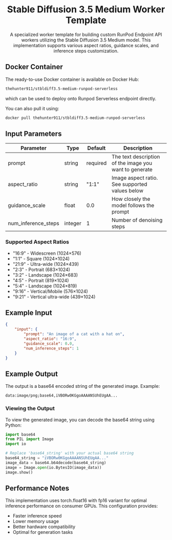 <div align="center">

<h1>Stable Diffusion 3.5 Medium Worker Template</h1>

A specialized worker template for building custom RunPod Endpoint API workers utilizing the Stable Diffusion 3.5 Medium model. This implementation supports various aspect ratios, guidance scales, and inference steps customization.

</div>

## Docker Container

The ready-to-use Docker container is available on Docker Hub:
```bash
thehunter911/stbldiff3.5-medium-runpod-serverless
```
which can be used to deploy onto Runpod Serverless endpoint directly.


You can also pull it using:
```bash
docker pull thehunter911/stbldiff3.5-medium-runpod-serverless
```



## Input Parameters

| Parameter | Type | Default | Description |
|-----------|------|---------|-------------|
| prompt | string | required | The text description of the image you want to generate |
| aspect_ratio | string | "1:1" | Image aspect ratio. See supported values below |
| guidance_scale | float | 0.0 | How closely the model follows the prompt |
| num_inference_steps | integer | 1 | Number of denoising steps |

### Supported Aspect Ratios
- "16:9" - Widescreen (1024×576)
- "1:1" - Square (1024×1024)
- "21:9" - Ultra-wide (1024×439)
- "2:3" - Portrait (683×1024)
- "3:2" - Landscape (1024×683)
- "4:5" - Portrait (819×1024)
- "5:4" - Landscape (1024×819)
- "9:16" - Vertical/Mobile (576×1024)
- "9:21" - Vertical ultra-wide (439×1024)

## Example Input

```json
{
    "input": {
        "prompt": "An image of a cat with a hat on",
        "aspect_ratio": "16:9",
        "guidance_scale": 0.0,
        "num_inference_steps": 1
    }
}
```

## Example Output

The output is a base64 encoded string of the generated image. Example:

```
data:image/png;base64,iVBORw0KGgoAAAANSUhEUgAA...
```

### Viewing the Output

To view the generated image, you can decode the base64 string using Python:

```python
import base64
from PIL import Image
import io

# Replace 'base64_string' with your actual base64 string
base64_string = "iVBORw0KGgoAAAANSUhEUgAA..."
image_data = base64.b64decode(base64_string)
image = Image.open(io.BytesIO(image_data))
image.show()
```

## Performance Notes

This implementation uses torch.float16 with fp16 variant for optimal inference performance on consumer GPUs. This configuration provides:
- Faster inference speed
- Lower memory usage
- Better hardware compatibility
- Optimal for generation tasks